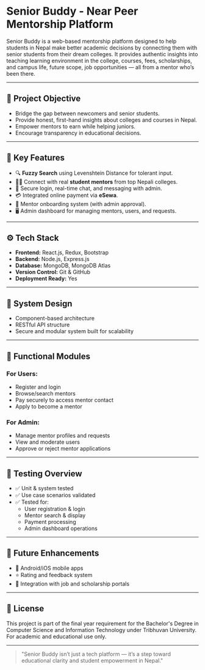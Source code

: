 # Senior Buddy - Near Peer Mentorship Platform

Senior Buddy is a web-based mentorship platform designed to help students in Nepal make better academic decisions by connecting them with senior students from their dream colleges. It provides authentic insights into teaching learning environment in the college, courses, fees, scholarships, and campus life, future scope, job opportunities — all from a mentor who’s been there.

---

## 🎯 Project Objective

- Bridge the gap between newcomers and senior students.
- Provide honest, first-hand insights about colleges and courses in Nepal.
- Empower mentors to earn while helping juniors.
- Encourage transparency in educational decisions.

---

## 🧠 Key Features

- 🔍 **Fuzzy Search** using Levenshtein Distance for tolerant input.
- 🧑‍🏫 Connect with real **student mentors** from top Nepali colleges.
- 💬 Secure login, real-time chat, and messaging with admin.
- 💳 Integrated online payment via **eSewa**.
- 🧾 Mentor onboarding system (with admin approval).
- 🖥️ Admin dashboard for managing mentors, users, and requests.

---

## ⚙️ Tech Stack

- **Frontend:** React.js, Redux, Bootstrap
- **Backend:** Node.js, Express.js
- **Database:** MongoDB, MongoDB Atlas
- **Version Control:** Git & GitHub
- **Deployment Ready:** Yes

---

## 📐 System Design

- Component-based architecture
- RESTful API structure
- Secure and modular system built for scalability

---

## 🔐 Functional Modules

### For Users:

- Register and login
- Browse/search mentors
- Pay securely to access mentor contact
- Apply to become a mentor

### For Admin:

- Manage mentor profiles and requests
- View and moderate users
- Approve or reject mentor applications

---

## 🧪 Testing Overview

- ✅ Unit & system tested
- ✅ Use case scenarios validated
- ✅ Tested for:
  - User registration & login
  - Mentor search & display
  - Payment processing
  - Admin dashboard operations

---

## 📱 Future Enhancements

- 📱 Android/iOS mobile apps
- ⭐ Rating and feedback system
- 💼 Integration with job and scholarship portals

---

## 📄 License

This project is part of the final year requirement for the Bachelor's Degree in Computer Science and Information Technology under Tribhuvan University. For academic and educational use only.

---

> "Senior Buddy isn’t just a tech platform — it’s a step toward educational clarity and student empowerment in Nepal."
